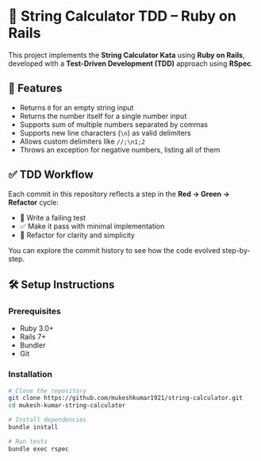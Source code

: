 # 🧮 String Calculator TDD – Ruby on Rails

This project implements the **String Calculator Kata** using **Ruby on Rails**, developed with a **Test-Driven Development (TDD)** approach using **RSpec**.

## 📌 Features

- Returns `0` for an empty string input
- Returns the number itself for a single number input
- Supports sum of multiple numbers separated by commas
- Supports new line characters (`\n`) as valid delimiters
- Allows custom delimiters like `//;\n1;2`
- Throws an exception for negative numbers, listing all of them

## ✅ TDD Workflow

Each commit in this repository reflects a step in the **Red → Green → Refactor** cycle:

- 🔴 Write a failing test
- ✅ Make it pass with minimal implementation
- 🧹 Refactor for clarity and simplicity

You can explore the commit history to see how the code evolved step-by-step.

## 🛠️ Setup Instructions

### Prerequisites

- Ruby 3.0+
- Rails 7+
- Bundler
- Git

### Installation

```bash
# Clone the repository
git clone https://github.com/mukeshkumar1921/string-calculator.git
cd mukesh-kumar-string-calculator

# Install dependencies
bundle install

# Run tests
bundle exec rspec
